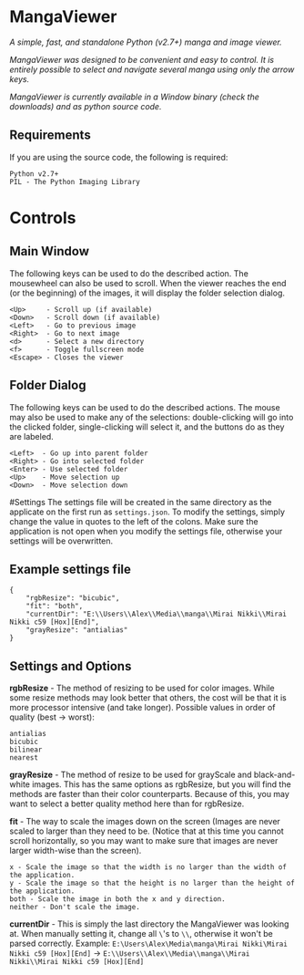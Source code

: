 MangaViewer
===========
*A simple, fast, and standalone Python (v2.7+) manga and image viewer.*

*MangaViewer was designed to be convenient and easy to control. It is entirely possible to select and navigate several manga using only the arrow keys.*

*MangaViewer is currently available in a Window binary (check the downloads) and as python source code.*

## Requirements
If you are using the source code, the following is required:
    
    Python v2.7+
    PIL - The Python Imaging Library

# Controls
## Main Window
The following keys can be used to do the described action. The mousewheel can also be used to scroll. When the viewer reaches the end (or the beginning) of the images, it will display the folder selection dialog.

    <Up>     - Scroll up (if available)
    <Down>   - Scroll down (if available)
    <Left>   - Go to previous image
    <Right>  - Go to next image
    <d>      - Select a new directory
    <f>      - Toggle fullscreen mode
    <Escape> - Closes the viewer

## Folder Dialog
The following keys can be used to do the described actions. The mouse may also be used to make any of the selections: double-clicking will go into the clicked folder, single-clicking will select it, and the buttons do as they are labeled.

    <Left>  - Go up into parent folder
    <Right> - Go into selected folder
    <Enter> - Use selected folder
    <Up>    - Move selection up
    <Down>  - Move selection down

#Settings
The settings file will be created in the same directory as the applicate on the first run as `settings.json`. To modify the settings, simply change the value in quotes to the left of the colons. Make sure the application is not open when you modify the settings file, otherwise your settings will be overwritten.

## Example settings file 
    {
        "rgbResize": "bicubic", 
        "fit": "both", 
        "currentDir": "E:\\Users\\Alex\\Media\\manga\\Mirai Nikki\\Mirai Nikki c59 [Hox][End]", 
        "grayResize": "antialias"
    }

## Settings and Options
**rgbResize** - The method of resizing to be used for color images. While some resize methods may look better that others, the cost will be that it is more processor intensive (and take longer). Possible values in order of quality (best -> worst):

    antialias
    bicubic
    bilinear
    nearest

**grayResize** - The method of resize to be used for grayScale and black-and-white images. This has the same options as rgbResize, but you will find the methods are faster than their color counterparts. Because of this, you may want to select a better quality method here than for rgbResize.

**fit** - The way to scale the images down on the screen (Images are never scaled to larger than they need to be. (Notice that at this time you cannot scroll horizontally, so you may want to make sure that images are never larger width-wise than the screen).

    x - Scale the image so that the width is no larger than the width of the application.
    y - Scale the image so that the height is no larger than the height of the application.
    both - Scale the image in both the x and y direction.
    neither - Don't scale the image.

**currentDir** - This is simply the last directory the MangaViewer was looking at. When manually setting it, change all `\`'s to `\\`, otherwise it won't be parsed correctly. Example: `E:\Users\Alex\Media\manga\Mirai Nikki\Mirai Nikki c59 [Hox][End]` -> `E:\\Users\\Alex\\Media\\manga\\Mirai Nikki\\Mirai Nikki c59 [Hox][End]`